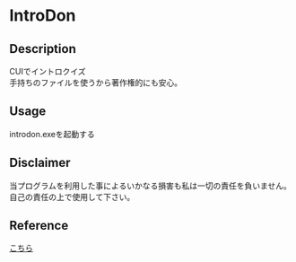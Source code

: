 # IntroDon
## Description
CUIでイントロクイズ  
手持ちのファイルを使うから著作権的にも安心。  

## Usage
introdon.exeを起動する  

## Disclaimer
当プログラムを利用した事によるいかなる損害も私は一切の責任を負いません。  
自己の責任の上で使用して下さい。  

## Reference
[こちら](https://gist.github.com/Qman11010101/cd328dd99e2b9c2e0ffd5005dd2efa4d)
